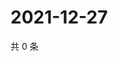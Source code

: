 # 2021-12-27

共 0 条

<!-- BEGIN WEIBO -->
<!-- 最后更新时间 Mon Dec 27 2021 20:19:27 GMT+0800 (China Standard Time) -->

<!-- END WEIBO -->
